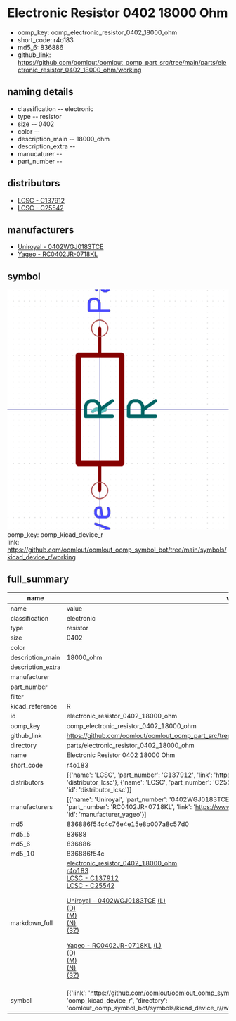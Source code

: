 # Electronic Resistor 0402 18000 Ohm

  
* oomp_key: oomp_electronic_resistor_0402_18000_ohm 
* short_code: r4o183
* md5_6: 836886  
* github_link: https://github.com/oomlout/oomlout_oomp_part_src/tree/main/parts/electronic_resistor_0402_18000_ohm/working  
## naming details
* classification -- electronic
* type -- resistor
* size -- 0402
* color -- 
* description_main -- 18000_ohm
* description_extra -- 
* manucaturer -- 
* part_number -- 

## distributors
* [LCSC - C137912](https://lcsc.com/product-detail/C137912.html)  
* [LCSC - C25542](https://lcsc.com/product-detail/C25542.html)  

## manufacturers
* [Uniroyal - 0402WGJ0183TCE]()  
* [Yageo - RC0402JR-0718KL](https://www.yageo.com/en/Chart/Download/pdf/RC0402JR-0718KL)  

## symbol

![](symbol/0/working/working_600.png)  
oomp_key: oomp_kicad_device_r  
link: https://github.com/oomlout/oomlout_oomp_symbol_bot/tree/main/symbols/kicad_device_r/working  


## full_summary
| name | value | 
| --- | --- | 
| name | value | 
| classification | electronic | 
| type | resistor | 
| size | 0402 | 
| color |  | 
| description_main | 18000_ohm | 
| description_extra |  | 
| manufacturer |  | 
| part_number |  | 
| filter |  | 
| kicad_reference | R | 
| id | electronic_resistor_0402_18000_ohm | 
| oomp_key | oomp_electronic_resistor_0402_18000_ohm | 
| github_link | https://github.com/oomlout/oomlout_oomp_part_src/tree/main/parts/electronic_resistor_0402_18000_ohm/working | 
| directory | parts/electronic_resistor_0402_18000_ohm | 
| name | Electronic Resistor 0402 18000 Ohm | 
| short_code | r4o183 | 
| distributors | [{'name': 'LCSC', 'part_number': 'C137912', 'link': 'https://lcsc.com/product-detail/C137912.html', 'id': 'distributor_lcsc'}, {'name': 'LCSC', 'part_number': 'C25542', 'link': 'https://lcsc.com/product-detail/C25542.html', 'id': 'distributor_lcsc'}] | 
| manufacturers | [{'name': 'Uniroyal', 'part_number': '0402WGJ0183TCE', 'link': '', 'id': 'manufacturer_uniroyal'}, {'name': 'Yageo', 'part_number': 'RC0402JR-0718KL', 'link': 'https://www.yageo.com/en/Chart/Download/pdf/RC0402JR-0718KL', 'id': 'manufacturer_yageo'}] | 
| md5 | 836886f54c4c76e4e15e8b007a8c57d0 | 
| md5_5 | 83688 | 
| md5_6 | 836886 | 
| md5_10 | 836886f54c | 
| markdown_full | [electronic_resistor_0402_18000_ohm](https://github.com/oomlout/oomlout_oomp_part_src/tree/main/parts/electronic_resistor_0402_18000_ohm/working)<br>[r4o183](https://github.com/oomlout/oomlout_oomp_part_src/tree/main/parts/electronic_resistor_0402_18000_ohm/working)<br>[LCSC - C137912<br>](https://lcsc.com/product-detail/C137912.html)[LCSC - C25542<br>](https://lcsc.com/product-detail/C25542.html)<br>[Uniroyal - 0402WGJ0183TCE]() [(L)<br>](https://www.lcsc.com/search?q=0402WGJ0183TCE)[(D)<br>](https://www.digikey.com/en/products?,keywords=0402WGJ0183TCE)[(M)<br>](https://www.mouser.com/Search/Refine?Keyword=0402WGJ0183TCE)[(N)<br>](https://www.newark.com/search?st=0402WGJ0183TCE)[(SZ)<br>](https://so.szlcsc.com/global.html?k=0402WGJ0183TCE)<br>[Yageo - RC0402JR-0718KL](https://www.yageo.com/en/Chart/Download/pdf/RC0402JR-0718KL) [(L)<br>](https://www.lcsc.com/search?q=RC0402JR-0718KL)[(D)<br>](https://www.digikey.com/en/products?,keywords=RC0402JR-0718KL)[(M)<br>](https://www.mouser.com/Search/Refine?Keyword=RC0402JR-0718KL)[(N)<br>](https://www.newark.com/search?st=RC0402JR-0718KL)[(SZ)<br>](https://so.szlcsc.com/global.html?k=RC0402JR-0718KL)<br> | 
| symbol | [{'link': 'https://github.com/oomlout/oomlout_oomp_symbol_bot/tree/main/symbols/kicad_device_r', 'oomp_key': 'oomp_kicad_device_r', 'directory': 'oomlout_oomp_symbol_bot/symbols/kicad_device_r//working/working.kicad_sym'}] | 
